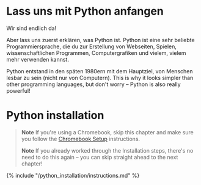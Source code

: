 # Lass uns mit Python anfangen

Wir sind endlich da!

Aber lass uns zuerst erklären, was Python ist. Python ist eine sehr beliebte Programmiersprache, die du zur Erstellung von Webseiten, Spielen, wissenschaftlichen Programmen, Computergrafiken und vielem, vielem mehr verwenden kannst.

Python entstand in den späten 1980ern mit dem Hauptziel, von Menschen lesbar zu sein (nicht nur von Computern). This is why it looks simpler than other programming languages, but don't worry – Python is also really powerful!

# Python installation

> **Note** If you're using a Chromebook, skip this chapter and make sure you follow the [Chromebook Setup](../chromebook_setup/README.md) instructions.
> 
> **Note** If you already worked through the Installation steps, there's no need to do this again – you can skip straight ahead to the next chapter!

{% include "/python_installation/instructions.md" %}
